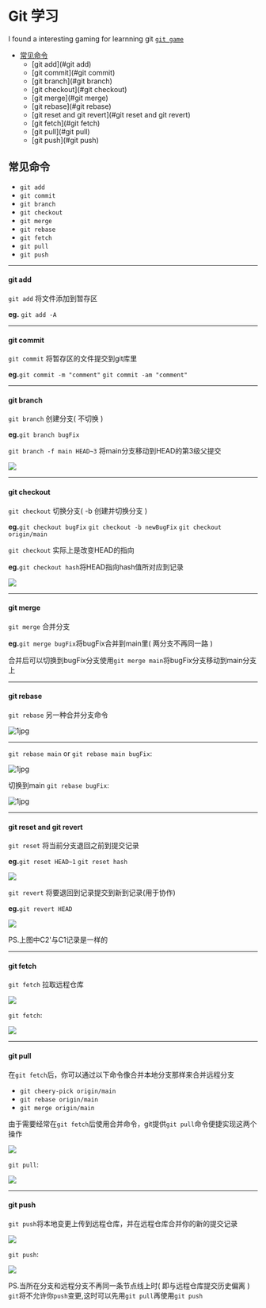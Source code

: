 # Git 学习 
I found a interesting gaming for learnning git [`git game`](https://learngitbranching.js.org/?locale=zh_CN)

- [常见命令](#常见命令)
  - [git add](#git add)
  - [git commit](#git commit)
  - [git branch](#git branch)
  - [git checkout](#git checkout)
  - [git merge](#git merge)
  - [git rebase](#git rebase)
  - [git reset and git revert](#git reset and git revert)
  - [git fetch](#git fetch)
  - [git pull](#git pull)
  - [git push](#git push)


## 常见命令
- `git add`
- `git commit`
- `git branch`
- `git checkout`
- `git merge`
- `git rebase`
- `git fetch`
- `git pull`
- `git push`

---

#### git add
`git add` 将文件添加到暂存区

**eg.** `git add -A`

---

#### git commit
`git commit` 将暂存区的文件提交到git库里

**eg.**`git commit -m "comment"` `git commit -am "comment"`

---

#### git branch
`git branch` 创建分支( 不切换 )

**eg.**`git branch bugFix`

`git branch -f main HEAD~3` 将main分支移动到HEAD的第3级父提交

![](https://github.com/KiteChin/Photo-cloud/raw/master/git_learn/screenshot-2021-09-17%2016:12:10.jpg)

---

#### git checkout 
`git checkout` 切换分支( -b 创建并切换分支 )

**eg.**`git checkout bugFix` `git checkout -b newBugFix` `git checkout origin/main`

`git checkout` 实际上是改变HEAD的指向

**eg.**`git checkout hash`将HEAD指向hash值所对应到记录

![](https://github.com/KiteChin/Photo-cloud/raw/master/git_learn/screenshot-2021-09-17%2016:02:59.png)

---

#### git merge
`git merge` 合并分支

**eg.**`git merge bugFix`将bugFix合并到main里( 两分支不再同一路 )

合并后可以切换到bugFix分支使用`git merge main`将bugFix分支移动到main分支上

---

#### git rebase
`git rebase` 另一种合并分支命令

![1jpg](https://github.com/KiteChin/Photo-cloud/raw/master/git_learn/screenshot-2021-09-17%2013:55:03.png)

---

`git rebase main` or `git rebase main bugFix`:

![1jpg](https://github.com/KiteChin/Photo-cloud/raw/master/git_learn/screenshot-2021-09-17%2013:55:20.png)

切换到main `git rebase bugFix`:

![1jpg](https://github.com/KiteChin/Photo-cloud/raw/master/git_learn/screenshot-2021-09-17%2013:55:40.png)

---

#### git reset and git revert
`git reset` 将当前分支退回之前到提交记录

**eg.**`git reset HEAD~1` `git reset hash`

![](https://github.com/KiteChin/Photo-cloud/raw/master/git_learn/screenshot-2021-09-17%2016:25:37.jpg)

`git revert` 将要退回到记录提交到新到记录(用于协作)

**eg.**`git revert HEAD`

![](https://github.com/KiteChin/Photo-cloud/raw/master/git_learn/screenshot-2021-09-17%2016:27:04.jpg)

PS.上图中C2'与C1记录是一样的

---

#### git fetch
`git fetch` 拉取远程仓库

![](https://github.com/KiteChin/Photo-cloud/raw/master/git_learn/screenshot-2021-09-17%2016:54:47.jpg)

`git fetch`:

![](https://github.com/KiteChin/Photo-cloud/raw/master/git_learn/screenshot-2021-09-17%2016:54:58.jpg)

---

#### git pull
在`git fetch`后，你可以通过以下命令像合并本地分支那样来合并远程分支  

- `git cheery-pick origin/main`
- `git rebase origin/main`
- `git merge origin/main`

由于需要经常在`git fetch`后使用合并命令，git提供`git pull`命令便捷实现这两个操作  

![](https://github.com/KiteChin/Photo-cloud/raw/master/git_learn/screenshot-2021-09-17%2017:15:30.jpg)

`git pull`:

![](https://github.com/KiteChin/Photo-cloud/raw/master/git_learn/screenshot-2021-09-17%2017:15:44.jpg)

---

#### git push
`git push`将本地变更上传到远程仓库，并在远程仓库合并你的新的提交记录

![](https://github.com/KiteChin/Photo-cloud/raw/master/git_learn/screenshot-2021-09-17%2017:45:21.jpg)

`git push`:

![](https://github.com/KiteChin/Photo-cloud/raw/master/git_learn/screenshot-2021-09-17%2017:45:31.jpg)

PS.当所在分支和远程分支不再同一条节点线上时( 即与远程仓库提交历史偏离 ) `git`将不允许你`push`变更,这时可以先用`git pull`再使用`git push`







